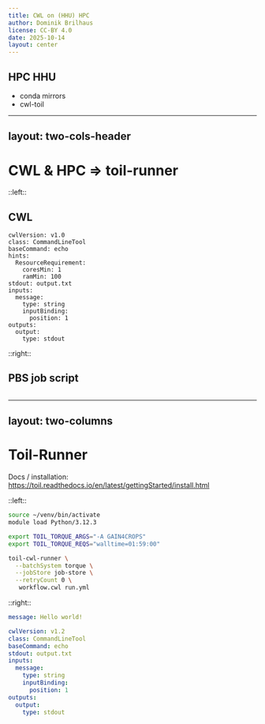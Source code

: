 ```yaml
---
title: CWL on (HHU) HPC
author: Dominik Brilhaus
license: CC-BY 4.0
date: 2025-10-14
layout: center
---
```


## HPC HHU

- conda mirrors
- cwl-toil


---
layout: two-cols-header
---

# CWL & HPC => toil-runner

::left::

## CWL

```yml{4-7}
cwlVersion: v1.0
class: CommandLineTool
baseCommand: echo
hints:
  ResourceRequirement:
    coresMin: 1
    ramMin: 100
stdout: output.txt
inputs:
  message:
    type: string
    inputBinding:
      position: 1
outputs:
  output:
    type: stdout
```

::right::

## PBS job script

```bash
```

---
layout: two-columns
---

# Toil-Runner

Docs / installation: https://toil.readthedocs.io/en/latest/gettingStarted/install.html

::left::

```bash
source ~/venv/bin/activate
module load Python/3.12.3

export TOIL_TORQUE_ARGS="-A GAIN4CROPS"
export TOIL_TORQUE_REQS="walltime=01:59:00"

toil-cwl-runner \
  --batchSystem torque \
  --jobStore job-store \
  --retryCount 0 \
   workflow.cwl run.yml
```

::right::

```yml [run.yml]
message: Hello world!
```

```yml [workflow.cwl]
cwlVersion: v1.2
class: CommandLineTool
baseCommand: echo
stdout: output.txt
inputs:
  message:
    type: string
    inputBinding:
      position: 1
outputs:
  output:
    type: stdout
```

